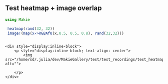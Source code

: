 ## Test heatmap + image overlap

```julia
using Makie

 heatmap(rand(32, 32))
 image!(map(x->RGBAf0(x,0.5, 0.5, 0.8), rand(32,32)))


```
```@raw html

<div style="display:inline-block">
    <p style="display:inline-block; text-align: center">
        <img src="/home/sd/.julia/dev/MakieGallery/test/test_recordings/test_heatmap___image_overlap/media/image.jpg" alt="">

    </p>
</div>

```
